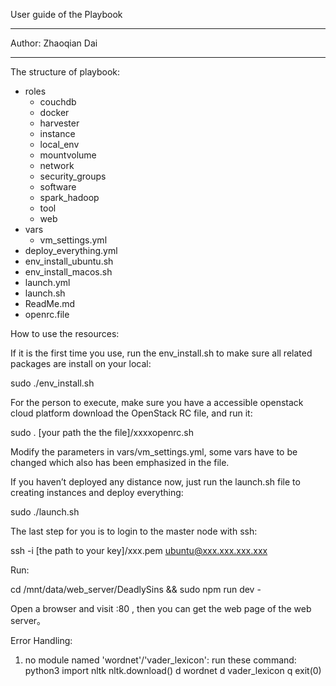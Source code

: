 User guide of the Playbook
*********
Author: Zhaoqian Dai
*********

The structure of playbook:
- roles
  - couchdb 
  - docker
  - harvester
  - instance
  - local_env
  - mountvolume
  - network
  - security_groups
  - software
  - spark_hadoop
  - tool
  - web
- vars
  - vm_settings.yml
- deploy_everything.yml
- env_install_ubuntu.sh
- env_install_macos.sh
- launch.yml
- launch.sh
- ReadMe.md
- openrc.file


How to use the resources:

If it is the first time you use, run the env_install.sh to make sure all related packages are install on your local:

sudo ./env_install.sh

For the person to execute, make sure you have a accessible openstack cloud platform download the OpenStack RC file, and run it:

sudo . [your path the the file]/xxxxopenrc.sh

Modify the parameters in vars/vm_settings.yml, some vars have to be changed which also has been emphasized in the file.
    
If you haven’t deployed any distance now, just run the launch.sh file to creating instances and deploy everything:

sudo ./launch.sh


The last step for you is to login to the master node with ssh:

ssh -i [the path to your key]/xxx.pem ubuntu@xxx.xxx.xxx.xxx

Run:

cd /mnt/data/web_server/DeadlySins && sudo npm run dev - <IP address of master>


Open a browser and visit <IP address of master>:80 , then you can get the web page of the web server。




Error Handling:
1. no module named 'wordnet'/'vader_lexicon':
run these command:
python3
import nltk
nltk.download()
d wordnet
d vader_lexicon
q
exit(0)


